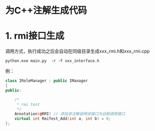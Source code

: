 # 为C++注解生成代码

# 1. rmi接口生成

调用方式，执行成功之后会自动在同级目录生成xxx_rmi.h和xxx_rmi.cpp

```shell
python.exe main.py  -r -f xxx_interface.h
```

例：

```c++
class IRoleManager : public IManager
{
public:

    /*
     * rmi test
     */
    Annotation(@RMI) // 添加该注解说明该接口为远程调用接口
    virtual int RmiTest_Add(int a, int b) = 0;
};
```
